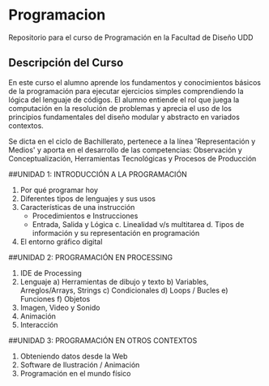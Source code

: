 # Programacion
Repositorio para el curso de Programación en la Facultad de Diseño UDD


## Descripción del Curso
En este curso el alumno aprende los fundamentos y conocimientos básicos de la programación para ejecutar ejercicios simples comprendiendo la lógica del lenguaje de códigos. El alumno entiende el rol que juega la computación en la resolución de problemas y aprecia el uso de los principios fundamentales del diseño modular y abstracto en variados contextos. 

Se dicta en el ciclo de Bachillerato, pertenece a la línea 'Representación y Medios' y aporta en el desarrollo de las competencias: Observación y Conceptualización, Herramientas Tecnológicas y Procesos de Producción

##UNIDAD 1: INTRODUCCIÓN A LA PROGRAMACIÓN
1.	Por qué programar hoy
2.	Diferentes tipos de lenguajes y sus usos
3.	Características de una instrucción
	- Procedimientos e Instrucciones
	- Entrada, Salida y Lógica
	c.	Linealidad v/s multitarea
	d.	Tipos de información y su representación en programación
4. El entorno gráfico digital


##UNIDAD 2: PROGRAMACIÓN EN PROCESSING
1.	IDE de Processing
2.	Lenguaje
	a)	Herramientas de dibujo y texto
	b)	Variables, Arreglos/Arrays, Strings
	c)	Condicionales
	d)	Loops / Bucles
	e)	Funciones
	f)	Objetos
3.	Imagen, Video y Sonido
4.	Animación
5. Interacción


##UNIDAD 3: PROGRAMACIÓN EN OTROS CONTEXTOS
1.	Obteniendo datos desde la Web
2.	Software de Ilustración / Animación
3.	Programación en el mundo físico
